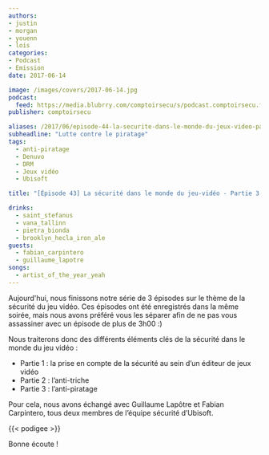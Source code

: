 ```yaml
---
authors:
- justin
- morgan
- youenn
- lois
categories:
- Podcast
- Emission
date: 2017-06-14

image: /images/covers/2017-06-14.jpg
podcast:
  feed: https://media.blubrry.com/comptoirsecu/s/podcast.comptoirsecu.fr/CSEC.EP44.2017-05-29.JEUX_VIDEO-3.mp3
publisher: comptoirsecu

aliases: /2017/06/episode-44-la-securite-dans-le-monde-du-jeux-video-partie-33-lanti-piratage/
subheadline: "Lutte contre le piratage"
tags:
  - anti-piratage
  - Denuvo
  - DRM
  - Jeux vidéo
  - Ubisoft

title: "[Épisode 43] La sécurité dans le monde du jeu-vidéo - Partie 3 sur 3"

drinks:
  - saint_stefanus
  - vana_tallinn
  - pietra_bionda
  - brooklyn_hecla_iron_ale
guests:
  - fabian_carpintero
  - guillaume_lapotre
songs:
  - artist_of_the_year_yeah
---
```


Aujourd'hui, nous finissons notre série de 3 épisodes sur le thème de la sécurité du jeu vidéo. Ces épisodes ont été enregistrés dans la même soirée, mais nous avons préféré vous les séparer afin de ne pas vous assassiner avec un épisode de plus de 3h00 :)

Nous traiterons donc des différents éléments clés de la sécurité dans le monde du jeu vidéo :

- Partie 1 : la prise en compte de la sécurité au sein d’un éditeur de jeux vidéo
- Partie 2 : l’anti-triche
- Partie 3 : l’anti-piratage

Pour cela, nous avons échangé avec Guillaume Lapôtre et Fabian Carpintero, tous deux membres de l’équipe sécurité d’Ubisoft.

{{< podigee >}}

Bonne écoute !
